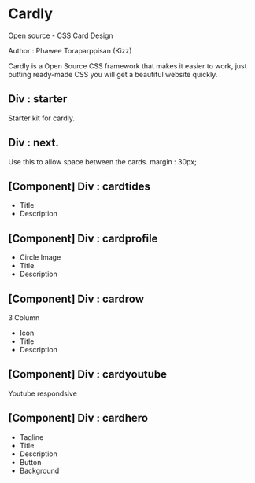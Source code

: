 # Cardly
Open source - CSS Card Design

Author : Phawee Toraparppisan (Kizz)

Cardly is a Open Source CSS framework that makes it easier to work, just putting ready-made CSS you will get a beautiful website quickly.

## Div : starter
Starter kit for cardly.

## Div : next.
Use this to allow space between the cards.
margin : 30px;

## [Component] Div : cardtides
- Title
- Description

## [Component] Div : cardprofile
- Circle Image
- Title
- Description

## [Component] Div : cardrow
3 Column
- Icon
- Title
- Description

## [Component] Div : cardyoutube
Youtube respondsive

## [Component] Div : cardhero
- Tagline
- Title
- Description
- Button
- Background
